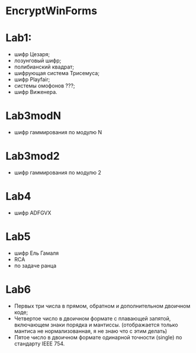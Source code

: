 # EncryptWinForms
# Lab1:
- шифр Цезаря;
- лозунговый шифр;
- полибианский квадрат;
- шифрующая система Трисемуса;
- шифр Playfair;
- системы омофонов ???;
- шифр Виженера.

# Lab3modN
- шифр гаммирования по модулю N
# Lab3mod2
- шифр гаммирования по модулю 2

# Lab4
- шифр ADFGVX

# Lab5
- шифр Ель Гамаля
- RCA
- по задаче ранца

# Lab6
- Первых три числа в прямом, обратном и дополнительном двоичном коде;
- Четвертое число в двоичном формате с плавающей запятой, включающем знаки порядка и мантиссы. 
(отображается только мантиса не нормализованная, я не знаю что с этим делать)
- Пятое число в двоичном формате одинарной точности (single) по стандарту IEEE 754.
